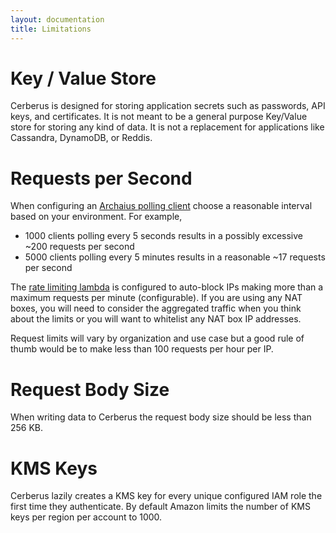 ```yaml
---
layout: documentation
title: Limitations
---
```


# Key / Value Store

Cerberus is designed for storing application secrets such as passwords, API keys, and certificates.  It is not
meant to be a general purpose Key/Value store for storing any kind of data. It is not a replacement for applications 
like Cassandra, DynamoDB, or Reddis.

# Requests per Second

When configuring an [Archaius polling client](archaius) choose a reasonable interval based on your environment.
For example,

-  1000 clients polling every 5 seconds results in a possibly excessive ~200 requests per second
-  5000 clients polling every 5 minutes results in a reasonable ~17 requests per second

The <a target="_blank" rel="noopener noreferrer" onclick="trackOutboundLink('https://github.com/Nike-Inc/cerberus-serverless-components/tree/master/cerberus-cloudfront-lambda')" href="https://github.com/Nike-Inc/cerberus-serverless-components/tree/master/cerberus-cloudfront-lambda">rate limiting lambda</a> is configured to auto-block
IPs making more than a maximum requests per minute (configurable).  If you are using any NAT boxes, you will need to
consider the aggregated traffic when you think about the limits or you will want to whitelist any NAT box IP addresses.

Request limits will vary by organization and use case but a good rule of thumb would be to make less than 
100 requests per hour per IP.

# Request Body Size

When writing data to Cerberus the request body size should be less than 256 KB.

# KMS Keys

Cerberus lazily creates a KMS key for every unique configured IAM role the first time they authenticate.
By default Amazon limits the number of KMS keys per region per account to 1000. 